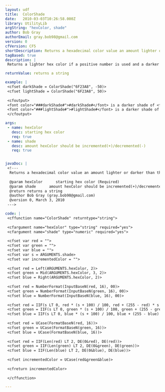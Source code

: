 ```yaml
---
layout: udf
title:  ColorShade
date:   2010-03-03T10:26:58.000Z
library: UtilityLib
argString: "hexColor, shade"
author: Bob Gray
authorEmail: gray.bob98@gmail.com
version: 0
cfVersion: CF5
shortDescription: Returns a hexadecimal color value an amount lighter or darker than the provided color.
tagBased: true
description: |
 Returns a lighter hex color if a positive number is used and a darker if a negative number is used. Arguments are a six character hexadecimal value (no #) and the numeric value of how much the color should be incremented. -100 increments the provided color 100% toward black and 100 increments the color 100% toward white. Works well for building gradients using a loop or for generating monochromatic color schemes.

returnValue: returns a string

example: |
 <cfset darkShade = ColorShade("6F23A8", -50)>
 <cfset lightShade = ColorShade("6F23A8", 50)>
 
 <cfoutput>
 <font color="###darkShade#">#darkShade#</font> is a darker shade of <font color="##6F23A8">6F23A8</font>.<br />
 <font color="###lightShade#">#lightShade#</font> is a darker shade of <font color="##6F23A8">6F23A8</font>.<br />
 </cfoutput>

args:
 - name: hexColor
   desc: starting hex color
   req: true
 - name: shade
   desc: amount hexColor should be incremented(+)/decremented(-)
   req: true


javaDoc: |
 <!---
  Returns a hexadecimal color value an amount lighter or darker than the provided color.
  
  @param hexColor      starting hex color (Required)
  @param shade      amount hexColor should be incremented(+)/decremented(-) (Required)
  @return returns a string 
  @author Bob Gray (gray.bob98@gmail.com) 
  @version 0, March 3, 2010 
 --->

code: |
 <cffunction name="ColorShade" returntype="string">
 
 <cfargument name="hexColor" type="string" required="yes">
 <cfargument name="shade" type="numeric" required="yes">
     
 <cfset var red = "">
 <cfset var green = "">
 <cfset var blue = "">
 <cfset var s = ARGUMENTS.shade>
 <cfset var incrementedColor = ""> 
 
 <cfset red = Left(ARGUMENTS.hexColor, 2)>
 <cfset green = Mid(ARGUMENTS.hexColor, 3, 2)>
 <cfset blue = Right(ARGUMENTS.hexColor, 2)>
     
 <cfset red = NumberFormat(InputBaseN(red, 16), 00)>
 <cfset green = NumberFormat(InputBaseN(green, 16), 00)>
 <cfset blue = NumberFormat(InputBaseN(blue, 16), 00)>    
     
 <cfset red = IIF(s LT 0, red * (s + 100) / 100, red + (255 - red) * s / 100)>
 <cfset green = IIF(s LT 0, green * (s + 100) / 100, green + (255 - green) * s / 100)>
 <cfset blue = IIF(s LT 0, blue * (s + 100) / 100, blue + (255 - blue) * s / 100)>
     
 <cfset red = UCase(FormatBaseN(red, 16))>
 <cfset green = UCase(FormatBaseN(green, 16))>
 <cfset blue = UCase(FormatBaseN(blue, 16))>
     
 <cfset red = IIF(Len(red) LT 2, DE(0&red), DE(red))>
 <cfset green = IIF(Len(green) LT 2, DE(0&green), DE(green))>
 <cfset blue = IIF(Len(blue) LT 2, DE(0&blue), DE(blue))>
     
 <cfset incrementedColor = UCase(red&green&blue)>
     
 <cfreturn incrementedColor>
     
 </cffunction>

---
```


